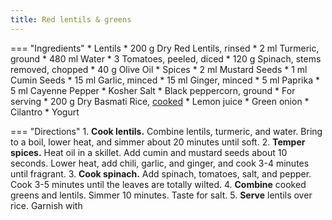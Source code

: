 ```yaml
---
title: Red lentils & greens
---
```

=== "Ingredients"
    * Lentils
        * 200 g Dry Red Lentils, rinsed
        * 2 ml Turmeric, ground
        * 480 ml Water
    * 3 Tomatoes, peeled, diced
    * 120 g Spinach, stems removed, chopped
    * 40 g Olive Oil
    * Spices
        * 2 ml Mustard Seeds
        * 1 ml Cumin Seeds
        * 15 ml Garlic, minced
        * 15 ml Ginger, minced
        * 5 ml Paprika
        * 5 ml Cayenne Pepper
        * Kosher Salt
        * Black peppercorn, ground
    * For serving
        * 200 g Dry Basmati Rice, [cooked](../../salads-soups-sides/sides/rice/basmati-rice.md)
        * Lemon juice
        * Green onion
        * Cilantro
        * Yogurt

=== "Directions"
    1. **Cook lentils.** Combine lentils, turmeric, and water. Bring to a boil, lower heat, and simmer about 20 minutes until soft.
    2. **Temper spices.** Heat oil in a skillet. Add cumin and mustard seeds about 10 seconds. Lower heat, add chili, garlic, and ginger, and cook 3-4 minutes until fragrant.
    3. **Cook spinach.** Add spinach, tomatoes, salt, and pepper. Cook 3-5 minutes until the leaves are totally wilted.
    4. **Combine** cooked greens and lentils. Simmer 10 minutes. Taste for salt.
    5. **Serve** lentils over rice. Garnish with


[^1]: ["Spiced Red Lentils and Greens with Basmati Rice."](https://www.ymca.org/what-we-do/youth-development/food-programs/recipes/spiced-red-lentils-and-greens-basmati-rice) *YMCA.* 4 Dec 2021.
